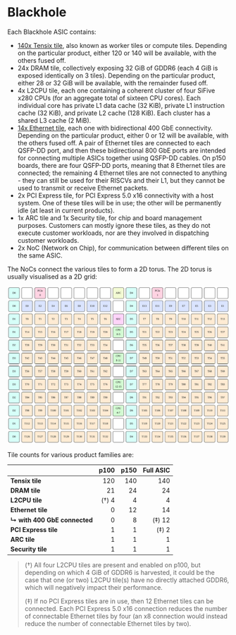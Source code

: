 # Blackhole

Each Blackhole ASIC contains:
* [140x Tensix tile](TensixTile/README.md), also known as worker tiles or compute tiles. Depending on the particular product, either 120 or 140 will be available, with the others fused off.
* 24x DRAM tile, collectively exposing 32 GiB of GDDR6 (each 4 GiB is exposed identically on 3 tiles). Depending on the particular product, either 28 or 32 GiB will be available, with the remainder fused off.
* 4x L2CPU tile, each one containing a coherent cluster of four SiFive x280 CPUs (for an aggregate total of sixteen CPU cores). Each individual core has private L1 data cache (32 KiB), private L1 instruction cache (32 KiB), and private L2 cache (128 KiB). Each cluster has a shared L3 cache (2 MiB).
* [14x Ethernet tile](EthernetTile/README.md), each one with bidirectional 400 GbE connectivity. Depending on the particular product, either 0 or 12 will be available, with the others fused off. A pair of Ethernet tiles are connected to each QSFP-DD port, and then these bidirectional 800 GbE ports are intended for connecting multiple ASICs together using QSFP-DD cables. On p150 boards, there are four QSFP-DD ports, meaning that 8 Ethernet tiles are connected; the remaining 4 Ethernet tiles are not connected to anything - they can still be used for their RISCVs and their L1, but they cannot be used to transmit or receive Ethernet packets.
* 2x PCI Express tile, for PCI Express 5.0 x16 connectivity with a host system. One of these tiles will be in use; the other will be permanently idle (at least in current products).
* 1x ARC tile and 1x Security tile, for chip and board management purposes. Customers can mostly ignore these tiles, as they do not execute customer workloads, nor are they involved in dispatching customer workloads.
* 2x NoC (Network on Chip), for communication between different tiles on the same ASIC.

The NoCs connect the various tiles to form a 2D torus. The 2D torus is usually visualised as a 2D grid:

![](../Diagrams/Out/NoC_BH_Layout.svg)

Tile counts for various product families are:

||p100|p150|Full ASIC|
|---|--:|--:|--:|
|**Tensix tile**|120|140|140|
|**DRAM tile**|21|24|24|
|**L2CPU tile**|(†) 4|4|4|
|**Ethernet tile**|0|12|14|
|**↳ with 400 GbE connected**|0|8|(‡) 12|
|**PCI Express tile**|1|1|(‡) 2|
|**ARC tile**|1|1|1|
|**Security tile**|1|1|1|

> (†) All four L2CPU tiles are present and enabled on p100, but depending on which 4 GiB of GDDR6 is harvested, it could be the case that one (or two) L2CPU tile(s) have no directly attached GDDR6, which will negatively impact their performance.
> 
> (‡) If no PCI Express tiles are in use, then 12 Ethernet tiles can be connected. Each PCI Express 5.0 x16 connection reduces the number of connectable Ethernet tiles by four (an x8 connection would instead reduce the number of connectable Ethernet tiles by two).
